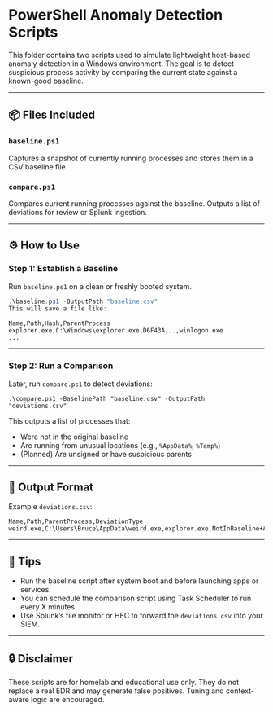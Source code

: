 # PowerShell Anomaly Detection Scripts

This folder contains two scripts used to simulate lightweight host-based anomaly detection in a Windows environment. The goal is to detect suspicious process activity by comparing the current state against a known-good baseline.

---

## 📦 Files Included

### `baseline.ps1`
Captures a snapshot of currently running processes and stores them in a CSV baseline file.

### `compare.ps1`
Compares current running processes against the baseline. Outputs a list of deviations for review or Splunk ingestion.

---

## ⚙️ How to Use

### Step 1: Establish a Baseline

Run `baseline.ps1` on a clean or freshly booted system.

```powershell
.\baseline.ps1 -OutputPath "baseline.csv"
This will save a file like:
```
```
Name,Path,Hash,ParentProcess
explorer.exe,C:\Windows\explorer.exe,D6F43A...,winlogon.exe
...
```

---

### Step 2: Run a Comparison

Later, run `compare.ps1` to detect deviations:

```
.\compare.ps1 -BaselinePath "baseline.csv" -OutputPath "deviations.csv"
```

This outputs a list of processes that:
- Were not in the original baseline
- Are running from unusual locations (e.g., `%AppData%`, `%Temp%`)
- (Planned) Are unsigned or have suspicious parents

---

## 📝 Output Format

Example `deviations.csv`:

```
Name,Path,ParentProcess,DeviationType
weird.exe,C:\Users\Bruce\AppData\weird.exe,explorer.exe,NotInBaseline+AppDataPath
```

---

## 🧠 Tips

- Run the baseline script after system boot and before launching apps or services.
- You can schedule the comparison script using Task Scheduler to run every X minutes.
- Use Splunk’s file monitor or HEC to forward the `deviations.csv` into your SIEM.

---

## 🔒 Disclaimer

These scripts are for homelab and educational use only. They do not replace a real EDR and may generate false positives. Tuning and context-aware logic are encouraged.
